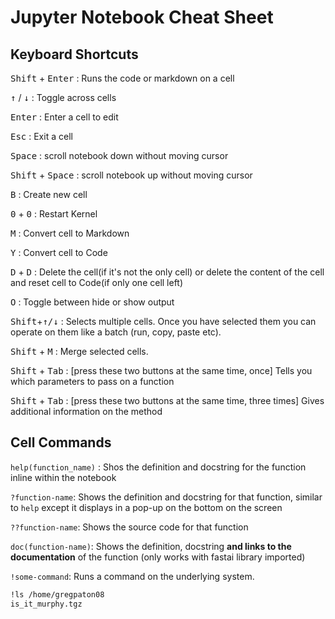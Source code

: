 # Jupyter Notebook Cheat Sheet

## Keyboard Shortcuts

<kbd>Shift</kbd> + <kbd>Enter</kbd> : Runs the code or markdown on a cell

<kbd>&#8593;</kbd> / <kbd>&#8595;</kbd> : Toggle across cells

<kbd>Enter</kbd> : Enter a cell to edit

<kbd>Esc</kbd> : Exit a cell

<kbd>Space</kbd> : scroll notebook down without moving cursor

<kbd>Shift</kbd> + <kbd>Space</kbd> : scroll notebook up without moving cursor

<kbd>B</kbd> : Create new cell

<kbd>0</kbd> + <kbd>0</kbd> : Restart Kernel

<kbd>M</kbd> : Convert cell to Markdown

<kbd>Y</kbd> : Convert cell to Code

<kbd>D</kbd> + <kbd>D</kbd> : Delete the cell(if it's not the only cell) or delete the content of the cell and reset cell to Code(if only one cell left)

<kbd>O</kbd> : Toggle between hide or show output

<kbd>Shift</kbd>+<kbd>&#8593;/&#8595;</kbd> : Selects multiple cells. Once you have selected them you can operate on them like a batch (run, copy, paste etc).

<kbd>Shift</kbd> + <kbd>M</kbd> : Merge selected cells.

<kbd>Shift</kbd> + <kbd>Tab</kbd> : [press these two buttons at the same time, once] Tells you which parameters to pass on a function

<kbd>Shift</kbd> + <kbd>Tab</kbd> : [press these two buttons at the same time, three times] Gives additional information on the method

## Cell Commands

`help(function_name)` : Shos the definition and docstring for the function inline within the notebook

`?function-name`: Shows the definition and docstring for that function, similar to `help` except it displays in a pop-up on the bottom on the screen

`??function-name`: Shows the source code for that function

`doc(function-name)`: Shows the definition, docstring **and links to the documentation** of the function
(only works with fastai library imported)

`!some-command`: Runs a command on the underlying system.
```bash
!ls /home/gregpaton08
is_it_murphy.tgz
```
